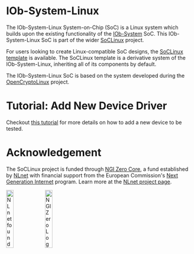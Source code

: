<!--
SPDX-FileCopyrightText: 2025 IObundle

SPDX-License-Identifier: MIT
-->

# IOb-System-Linux

The IOb-System-Linux System-on-Chip (SoC) is a Linux system which builds upon the existing functionality of the [IOb-System](https://github.com/IObundle/py2hwsw/tree/main/py2hwsw/lib/iob_system) SoC. This IOb-System-Linux SoC is part of the wider [SoCLinux](https://nlnet.nl/project/SoCLinux/) project.

For users looking to create Linux-compatible SoC designs, the [SoCLinux template](https://github.com/IObundle/soc-linux) is available.
The SoCLinux template is a derivative system of the IOb-System-Linux, inheriting all of its components by default.

The IOb-System-Linux SoC is based on the system developed during the [OpenCryptoLinux](https://nlnet.nl/project/OpenCryptoLinux/) project.

<!--
TODO: automate this in Makefile
## Ethernet simulation

The ethernet simulation requires setting up dummy interfaces with
`eth-[SIMULATOR]` that require `sudo`:
Setup the following interfaces with the commands:
```bash
sudo modprobe dummy
sudo ip link add eth-icarus type dummy
sudo ifconfig eth-icarus up
sudo ip link add eth-verilator type dummy
sudo ifconfig eth-verilator up
```

#### Make dummy interfaces permanent:
1. Add `dummy` to `/etc/modules`
2. Create `/etc/network/if-pre-up.d/dummy-eth-interfaces` with:
```bash
#!/usr/bin/env bash

# Create eth-SIMULATOR dummy interfaces
ip link add eth-icarus type dummy
ifconfig eth-icarus up
ip link add eth-verilator type dummy
ifconfig eth-verilator up
```
3. Set script as executable:
```bash
# Set script as executable
sudo chmod +x /etc/network/if-pre-up.d/dummy-eth-interfaces
```

## Ethernet Receiver MAC Address
The current ethernet setup uses a fake receiver MAC address (RMAC_ADDR) common
for all simulators and boards. To receive ethernet packets for any destination
address, the interface connected to the board needs to be in premiscuous mode.
Check premiscuous mode with the command:
```bash
ip -d link
# check for promiscuity 1
```
Set promiscuity to 1 with the command:
```bash
sudo ip link set [interface] promisc on
```

## Ethernet RAW frame access
The system's Python scripts need RAW frame access for Ethernet communication.
To achieve this, the Python interpreter must have the CAP_NET_RAW capability.

The 'ETHERNET' submodule already includes a Python wrapper that provides RAW frame access.
To build the python wrapper, run:
```bash
make -C submodules/ETHERNET/scripts/pyRawWrapper
```
-->

# Tutorial: Add New Device Driver
Checkout [this tutorial](document/device_driver_tutorial.md) for more details on
how to add a new device to be tested.

# Acknowledgement
The SoCLinux project is funded through [NGI Zero Core](https://nlnet.nl/core), a fund established by [NLnet](https://nlnet.nl) with financial support from the European Commission's [Next Generation Internet](https://ngi.eu) program. Learn more at the [NLnet project page](https://nlnet.nl/project/SoCLinux).

[<img src="https://nlnet.nl/logo/banner.png" alt="NLnet foundation logo" width="20%" />](https://nlnet.nl)
[<img src="https://nlnet.nl/image/logos/NGI0_tag.svg" alt="NGI Zero Logo" width="20%" />](https://nlnet.nl/core)
